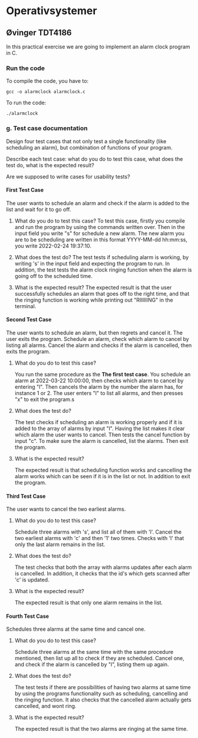 # Operativsystemer

## Øvinger TDT4186

In this practical exercise we are going to implement an alarm clock program in C.

### Run the code

To compile the code, you have to:

```
gcc -o alarmclock alarmclock.c
```

To run the code:

```
./alarmclock
```

### g. Test case documentation

Design four test cases that not only test a single functionality (like scheduling an alarm), but combination of functions of your program.

Describe each test case: what do you do to test this case, what does the test do, what is the expected result?

Are we supposed to write cases for usability tests?

#### First Test Case

The user wants to schedule an alarm and check if the alarm is added to the list and wait for it to go off.

1. What do you do to test this case?
   To test this case, firstly you compile and run the program by using the commands written over. Then in the input field you write "s" for schedule a new alarm. The new alarm you are to be scheduling are written in this format YYYY-MM-dd hh:mm:ss, you write 2022-02-24 19:37:10.

2. What does the test do?
   The test tests if scheduling alarm is working, by writing 's' in the input field and expecting the program to run. In addition, the test tests the alarm clock ringing function when the alarm is going off to the scheduled time.

3. What is the expected result?
   The expected result is that the user successfully schedules an alarm that goes off to the right time, and that the ringing function is working while printing out "RIIIIIING" in the terminal.

#### Second Test Case

The user wants to schedule an alarm, but then regrets and cancel it. The user exits the program.
Schedule an alarm, check which alarm to cancel by listing all alarms. Cancel the alarm and checks if the alarm is cancelled, then exits the program.

1. What do you do to test this case?

   You run the same procedure as the **The first test case**. You schedule an alarm at 2022-03-22 10:00:00, then checks which alarm to cancel by entering "l". Then cancels the alarm by the number the alarm has, for instance 1 or 2. The user enters "l" to list all alarms, and then presses "x" to exit the program.s

2. What does the test do?

   The test checks if scheduling an alarm is working properly and if it is added to the array of alarms by input "l". Having the list makes it clear which alarm the user wants to cancel. Then tests the cancel function by input "c". To make sure the alarm is cancelled, list the alarms. Then exit the program.

3. What is the expected result?

   The expected result is that scheduling function works and cancelling the alarm works which can be seen if it is in the list or not. In addition to exit the program.

#### Third Test Case

The user wants to cancel the two earliest alarms. 

1. What do you do to test this case?

   Schedule three alarms with 's', and list all of them with 'l'. Cancel the two earliest alarms with 'c' and then '1' two times. Checks with 'l' that only the last alarm remains in the list. 

2. What does the test do?

   The test checks that both the array with alarms updates after each alarm is cancelled. In addition, it checks that the id's which gets scanned after 'c' is updated. 

3. What is the expected result?

   The expected result is that only one alarm remains in the list. 

#### Fourth Test Case

Schedules three alarms at the same time and cancel one.

1. What do you do to test this case?

   Schedule three alarms at the same time with the same procedure mentioned, then list up all to check if they are scheduled. Cancel one, and check if the alarm is cancelled by "l", listing them up again.

2. What does the test do?

   The test tests if there are possibilities of having two alarms at same time by using the programs functionality such as scheduling, cancelling and the ringing function. It also checks that the cancelled alarm actually gets cancelled, and wont ring. 

3. What is the expected result?

   The expected result is that the two alarms are ringing at the same time.
